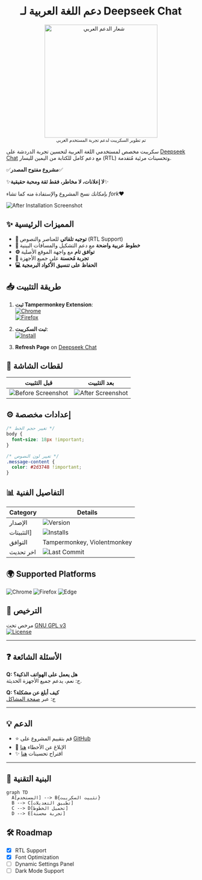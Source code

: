 <h1 align="center">دعم اللغة العربية لـ Deepseek Chat</h1>

<div align="center">
  <img src="https://raw.githubusercontent.com/nvkq/deepseek-arab/main/deepseek-arab.png" alt="شعار الدعم العربي" width="300">
  <br>
  <sub>تم تطوير السكريبت لدعم تجربة المستخدم العربي</sub>
</div>

سكريبت مخصص لمستخدمي اللغة العربية لتحسين تجربة الدردشة على [Deepseek Chat](https://chat.deepseek.com/) مع دعم كامل للكتابة من اليمين لليسار (RTL) وتحسينات مرئية مُتقدمة.

✅**مشروع مفتوح المصدر**✅

✨**لا إعلانات، لا مخاطر، فقط ثقة ومحبة حقيقية**✨

بإمكانك نسخ المشروع والإستفادة منه كما تشاء *fork*❤️

![After Installation Screenshot](https://raw.githubusercontent.com/nvkq/deepseek-arab/main/screenshots/after.png)

## ✨ المميزات الرئيسية
- **🎯 توجيه تلقائي** للعناصر والنصوص (RTL Support)
- **📖 خطوط عربية واضحة** مع دعم التشكيل والمسافات البينية
- **⚙️ توافق تام** مع واجهة الموقع الأصلية
- **📱 تجربة مُحسنة** على جميع الأجهزة
- **💻 الحفاظ على تنسيق الأكواد البرمجية**

## 📥 طريقة التثبيت
1. **ثبت Tampermonkey Extension**:  
   [![Chrome](https://img.shields.io/badge/Chrome-Tampermonkey-blue?logo=google-chrome)](https://chrome.google.com/webstore/detail/tampermonkey/dhdgffkkebhmkfjojejmpbldmpobfkfo)  
   [![Firefox](https://img.shields.io/badge/Firefox-Tampermonkey-orange?logo=firefox)](https://addons.mozilla.org/firefox/addon/tampermonkey/)

2. **ثبت السكريبت**:  
   [![Install](https://img.shields.io/badge/INSTALL_SCRIPT-SUCCESS-brightgreen)](https://greasyfork.org/ar/scripts/533637-deepseek-arabic-support)

3. **Refresh Page** on [Deepseek Chat](https://chat.deepseek.com/)

## 📸 لقطات الشاشة
قبل التثبيت | بعد التثبيت
---|---
![Before Screenshot](https://raw.githubusercontent.com/nvkq/deepseek-arab/main/screenshots/before.png) | ![After Screenshot](https://raw.githubusercontent.com/nvkq/deepseek-arab/main/screenshots/after.png)

## ⚙️ إعدادات مخصصة
```css
/* تغيير حجم الخط */
body { 
  font-size: 18px !important;
}

/* تغيير لون النصوص */
.message-content { 
  color: #2d3748 !important;
}
```

## 📊 التفاصيل الفنية
| Category        | Details                          |
|-----------------|----------------------------------|
| الإصدار         | ![Version](https://img.shields.io/badge/version-1.2.0-blue) |
| التثبيتات]        | ![Installs](https://img.shields.io/greasyfork/dt/533637?label=installs) |
| التوافق   | Tampermonkey, Violentmonkey      |
| اخر تحديث    | ![Last Commit](https://img.shields.io/github/last-commit/nvkq/deepseek-arab) |

## 🌍 Supported Platforms
![Chrome](https://img.shields.io/badge/Google_Chrome-4285F4?logo=google-chrome&logoColor=white)
![Firefox](https://img.shields.io/badge/Mozilla_Firefox-FF7139?logo=firefox-browser&logoColor=white)
![Edge](https://img.shields.io/badge/Microsoft_Edge-0078D7?logo=microsoft-edge&logoColor=white)

## 📜 الترخيص
مرخص تحت [GNU GPL v3](https://www.gnu.org/licenses/gpl-3.0.ar.html)  
[![License](https://img.shields.io/badge/License-GPL_v3-red)](https://www.gnu.org/licenses/gpl-3.0)

---

## ❓ الأسئلة الشائعة
**Q: هل يعمل على الهواتف الذكية؟**  
ج: نعم، يدعم جميع الأجهزة الحديثة.

**Q: كيف أبلغ عن مشكلة؟**  
ج: عبر [صفحة المشاكل](https://github.com/nvkq/deepseek-arab/issues)

---

## 💡 الدعم
- ⭐ قم بتقييم المشروع على [GitHub](https://github.com/nvkq/deepseek-arab)
- 🐞 الإبلاغ عن الأخطاء [هنا](https://github.com/nvkq/deepseek-arab/issues)
- ✨ اقتراح تحسينات [هنا](https://github.com/nvkq/deepseek-arab/discussions)


---

## 🔧 البنية التقنية
```mermaid
graph TD
  A[المستخدم] --> B{تثبيت السكريبت}
  B --> C[تطبيق التعديلات]
  C --> D[تحميل الخطوط]
  D --> E[تجربة محسنة]
```

## 🛠️ Roadmap
- [x] RTL Support
- [x] Font Optimization
- [ ] Dynamic Settings Panel
- [ ] Dark Mode Support
```
